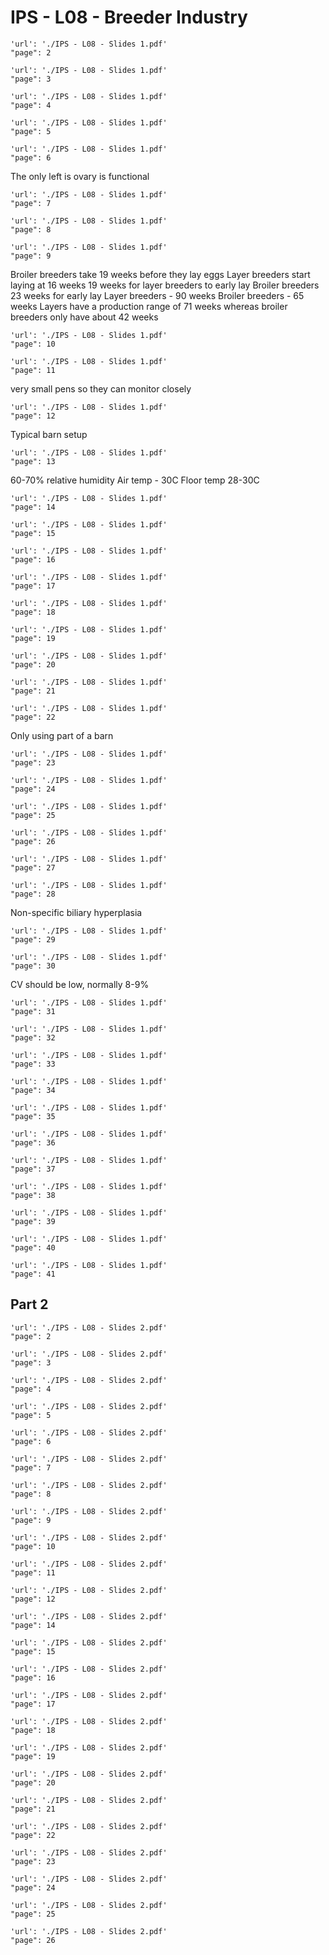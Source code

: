 # IPS - L08 - Breeder Industry

```pdf
'url': './IPS - L08 - Slides 1.pdf'
"page": 2
```

```pdf
'url': './IPS - L08 - Slides 1.pdf'
"page": 3
```

```pdf
'url': './IPS - L08 - Slides 1.pdf'
"page": 4
```

```pdf
'url': './IPS - L08 - Slides 1.pdf'
"page": 5
```

```pdf
'url': './IPS - L08 - Slides 1.pdf'
"page": 6
```
The only left is ovary is functional

```pdf
'url': './IPS - L08 - Slides 1.pdf'
"page": 7
```

```pdf
'url': './IPS - L08 - Slides 1.pdf'
"page": 8
```

```pdf
'url': './IPS - L08 - Slides 1.pdf'
"page": 9
```
Broiler breeders take 19 weeks before they lay eggs
Layer breeders start laying at 16 weeks
19 weeks for layer breeders to early lay
Broiler breeders 23 weeks for early lay
Layer breeders - 90 weeks
Broiler breeders - 65 weeks
Layers have a production range of 71 weeks whereas broiler breeders only have about 42 weeks

```pdf
'url': './IPS - L08 - Slides 1.pdf'
"page": 10
```

```pdf
'url': './IPS - L08 - Slides 1.pdf'
"page": 11
```
very small pens so they can monitor closely

```pdf
'url': './IPS - L08 - Slides 1.pdf'
"page": 12
```
Typical barn setup

```pdf
'url': './IPS - L08 - Slides 1.pdf'
"page": 13
```
60-70% relative humidity
Air temp - 30C
Floor temp 28-30C

```pdf
'url': './IPS - L08 - Slides 1.pdf'
"page": 14
```

```pdf
'url': './IPS - L08 - Slides 1.pdf'
"page": 15
```

```pdf
'url': './IPS - L08 - Slides 1.pdf'
"page": 16
```

```pdf
'url': './IPS - L08 - Slides 1.pdf'
"page": 17
```

```pdf
'url': './IPS - L08 - Slides 1.pdf'
"page": 18
```

```pdf
'url': './IPS - L08 - Slides 1.pdf'
"page": 19
```

```pdf
'url': './IPS - L08 - Slides 1.pdf'
"page": 20
```

```pdf
'url': './IPS - L08 - Slides 1.pdf'
"page": 21
```

```pdf
'url': './IPS - L08 - Slides 1.pdf'
"page": 22
```
Only using part of a barn

```pdf
'url': './IPS - L08 - Slides 1.pdf'
"page": 23
```

```pdf
'url': './IPS - L08 - Slides 1.pdf'
"page": 24
```


```pdf
'url': './IPS - L08 - Slides 1.pdf'
"page": 25
```

```pdf
'url': './IPS - L08 - Slides 1.pdf'
"page": 26
```

```pdf
'url': './IPS - L08 - Slides 1.pdf'
"page": 27
```

```pdf
'url': './IPS - L08 - Slides 1.pdf'
"page": 28
```
Non-specific biliary hyperplasia

```pdf
'url': './IPS - L08 - Slides 1.pdf'
"page": 29
```

```pdf
'url': './IPS - L08 - Slides 1.pdf'
"page": 30
```
CV should be low, normally 8-9%

```pdf
'url': './IPS - L08 - Slides 1.pdf'
"page": 31
```

```pdf
'url': './IPS - L08 - Slides 1.pdf'
"page": 32
```

```pdf
'url': './IPS - L08 - Slides 1.pdf'
"page": 33
```

```pdf
'url': './IPS - L08 - Slides 1.pdf'
"page": 34
```

```pdf
'url': './IPS - L08 - Slides 1.pdf'
"page": 35
```

```pdf
'url': './IPS - L08 - Slides 1.pdf'
"page": 36
```

```pdf
'url': './IPS - L08 - Slides 1.pdf'
"page": 37
```

```pdf
'url': './IPS - L08 - Slides 1.pdf'
"page": 38
```

```pdf
'url': './IPS - L08 - Slides 1.pdf'
"page": 39
```

```pdf
'url': './IPS - L08 - Slides 1.pdf'
"page": 40
```

```pdf
'url': './IPS - L08 - Slides 1.pdf'
"page": 41
```

## Part 2

```pdf
'url': './IPS - L08 - Slides 2.pdf'
"page": 2
```

```pdf
'url': './IPS - L08 - Slides 2.pdf'
"page": 3
```

```pdf
'url': './IPS - L08 - Slides 2.pdf'
"page": 4
```

```pdf
'url': './IPS - L08 - Slides 2.pdf'
"page": 5
```

```pdf
'url': './IPS - L08 - Slides 2.pdf'
"page": 6
```

```pdf
'url': './IPS - L08 - Slides 2.pdf'
"page": 7
```

```pdf
'url': './IPS - L08 - Slides 2.pdf'
"page": 8
```

```pdf
'url': './IPS - L08 - Slides 2.pdf'
"page": 9
```

```pdf
'url': './IPS - L08 - Slides 2.pdf'
"page": 10
```

```pdf
'url': './IPS - L08 - Slides 2.pdf'
"page": 11
```

```pdf
'url': './IPS - L08 - Slides 2.pdf'
"page": 12
```

```pdf
'url': './IPS - L08 - Slides 2.pdf'
"page": 14
```

```pdf
'url': './IPS - L08 - Slides 2.pdf'
"page": 15
```

```pdf
'url': './IPS - L08 - Slides 2.pdf'
"page": 16
```

```pdf
'url': './IPS - L08 - Slides 2.pdf'
"page": 17
```

```pdf
'url': './IPS - L08 - Slides 2.pdf'
"page": 18
```

```pdf
'url': './IPS - L08 - Slides 2.pdf'
"page": 19
```

```pdf
'url': './IPS - L08 - Slides 2.pdf'
"page": 20
```

```pdf
'url': './IPS - L08 - Slides 2.pdf'
"page": 21
```

```pdf
'url': './IPS - L08 - Slides 2.pdf'
"page": 22
```

```pdf
'url': './IPS - L08 - Slides 2.pdf'
"page": 23
```

```pdf
'url': './IPS - L08 - Slides 2.pdf'
"page": 24
```

```pdf
'url': './IPS - L08 - Slides 2.pdf'
"page": 25
```

```pdf
'url': './IPS - L08 - Slides 2.pdf'
"page": 26
```
